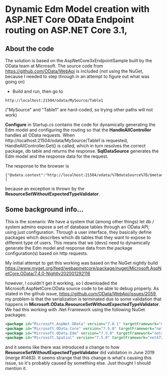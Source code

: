 # Dynamic Edm Model creation with ASP.NET Core OData Endpoint routing on ASP.NET Core 3.1,

## About the code

The solution is based on the AspNetCore3xEndpointSample built by the OData team at Microsoft.
The source code from https://github.com/OData/WebApi is included (not using the NuGet, because I needed to step through in an attempt to figure out what was going on)

- Build and run, then go to

```
http://localhost:21504/odata/MySource/Table1
```

("MySource" and "Table1" are hard-coded, so trying other paths will not work)

**Configure** in Startup.cs contains the code for dynamically generating the Edm model and configuring the routing so that the **HandleAllController** handles all OData requests.
When http://localhost:21504/odata/MySource/Table1 is requested, HandleAllController.Get() is called, which in turn resolves the correct package, db table and returns the response.
**SqlDataSource** generates the Edm model and the response data for the request.

The response to the browser is

```
{"@odata.context":"http://localhost:21504/odata/%7BdataSource%7D/$metadata#Table1","value":[
```

because an exception is thrown by the **ResourceSetWithoutExpectedTypeValidator**.

## Some background info...

This is the scenario:
We have a system that (among other things) let db / system admins expose a set of database tables through an OData API, using just configuration.
Through a user interface, they basically define packages which describes which db tables that they want to expose to different type of users.
This means that we (devs) need to dynamically generate the Edm model and response data from the package configuration(s) based on http requests.

My initial attempt to get this working was based on the NuGet nightly build
https://www.myget.org/feed/webapinetcore/package/nuget/Microsoft.AspNetCore.OData/7.4.0-Nightly202001292116

however, I couldn't get it working, so I downloaded the Microsoft.AspNetCore.OData source code to be able to debug properly.
As stated in the github issue, https://github.com/OData/WebApi/issues/2059, my problem is that the serialization is terminated due to some validation that happens in **Microsoft.OData.ResourceSetWithoutExpectedTypeValidator**. We had this working with .Net Framework using the following NuGet packages:

```xml
<package id="Microsoft.AspNet.OData" version="7.0.1" targetFramework="net472" />
<package id="Microsoft.OData.Core" version="7.5.0" targetFramework="net472" />
<package id="Microsoft.OData.Edm" version="7.5.0" targetFramework="net472" />
<package id="Microsoft.Spatial" version="7.5.0" targetFramework="net472" />
```

and it seems like there was introduced a change to how **ResourceSetWithoutExpectedTypeValidator** did validation in June 2019 (merge #1463). It seems strange that this change is what's causing this issue, so it's probably caused by something else. Just thought I should mention it.
